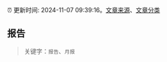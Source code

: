 :alarm_clock: 更新时间: 2024-11-07 09:39:16。[文章来源](/README.md)、[文章分类](/TAGS.md)

## 报告


> 关键字：`报告`、`月报`



